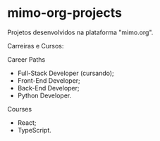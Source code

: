 # mimo-org-projects
Projetos desenvolvidos na plataforma "mimo.org".

Carreiras e Cursos:

Career Paths
- Full-Stack Developer (cursando);
- Front-End Developer;
- Back-End Developer;
- Python Developer.

Courses
- React;
- TypeScript.
